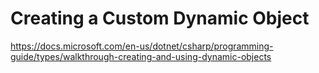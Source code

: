 # Creating a Custom Dynamic Object

<https://docs.microsoft.com/en-us/dotnet/csharp/programming-guide/types/walkthrough-creating-and-using-dynamic-objects>
